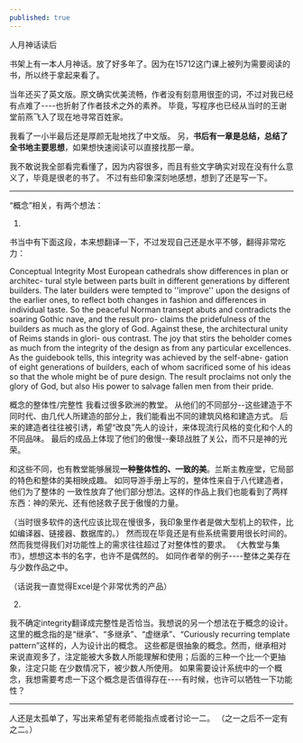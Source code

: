 ```yaml
---
published: true
---
```


人月神话读后

书架上有一本人月神话。放了好多年了。因为在15712这门课上被列为需要阅读的书，所以终于拿起来看了。

当年还买了英文版。原文确实优美流畅，作者没有刻意用很歪的词，不过对我已经有点难了----也折射了作者技术之外的素养。
毕竟，写程序也已经从当时的王谢堂前燕飞入了现在地寻常百姓家。

我看了一小半最后还是厚颜无耻地找了中文版。
另，**书后有一章是总结，总结了全书地主要思想**，如果想快速阅读可以直接找那一章。

我不敢说我全部看完看懂了，因为内容很多，而且有些文字确实对现在没有什么意义了，毕竟是很老的书了。
不过有些印象深刻地感想，想到了还是写一下。

---------------


“概念”相关，有两个想法：

1. 
书当中有下面这段，本来想翻译一下，不过发现自己还是水平不够，翻得非常吃力：

Conceptual Integrity
Most European cathedrals show differences in plan or architec-
tural style between parts built in different generations by different
builders. The later builders were tempted to ''improve'' upon the
designs of the earlier ones, to reflect both changes in fashion and
differences in individual taste. So the peaceful Norman transept
abuts and contradicts the soaring Gothic nave, and the result pro-
claims the pridefulness of the builders as much as the glory of
God.
Against these, the architectural unity of Reims stands in glori-
ous contrast. The joy that stirs the beholder comes as much from
the integrity of the design as from any particular excellences. As
the guidebook tells, this integrity was achieved by the self-abne-
gation of eight generations of builders, each of whom sacrificed
some of his ideas so that the whole might be of pure design. The
result proclaims not only the glory of God, but also His power to
salvage fallen men from their pride.

概念的整体性/完整性
我看过很多欧洲的教堂。
从他们的不同部分--这些建造于不同时代、由几代人所建造的部分上，我们能看出不同的建筑风格和建造方式。
后来的建造者往往被引诱，希望“改良”先人的设计，来体现流行风格的变化和个人的不同品味。
最后的成品上体现了他们的傲慢--秦琼战胜了关公，而不只是神的光荣。

和这些不同，也有教堂能够展现**一种整体性的、一致的美**。兰斯主教座堂，它局部的特色和整体的美相映成趣。
如同导游手册上写的，整体性来自于八代建造者，他们为了整体的
一致性放弃了他们部分想法。这样的作品上我们也能看到了两样东西：神的荣光、还有他拯救子民于傲慢的力量。

（当时很多软件的迭代应该比现在慢很多，我印象里作者是做大型机上的软件，比如编译器、链接器、数据库的。）
然而现在毕竟还是有些系统需要用很长时间的。然而我觉得我们对功能性上的需求往往超过了对整体性的要求。
《大教堂与集市》，想想这本书的名字，也许不是偶然的。
如同作者举的例子----整体之美存在与少数作品之中。

（话说我一直觉得Excel是个非常优秀的产品）

2. 
我不确定integrity翻译成完整性是否恰当。我想说的另一个想法在于概念的设计。
这里的概念指的是“继承”、“多继承”、“虚继承”、“Curiously recurring template pattern”这样的，人为设计出的概念。
这些都是很抽象的概念。然而，继承相对来说直观多了，注定能被大多数人所能理解和使用；后面的三种一个比一个更抽象，注定只能
在少数情况下，被少数人所使用。
如果需要设计系统中的一个概念，我想需要考虑一下这个概念是否值得存在----有时候，也许可以牺牲一下功能性？


---------------

人还是太孤单了，写出来希望有老师能指点或者讨论一二。
（之一之后不一定有之二。）
